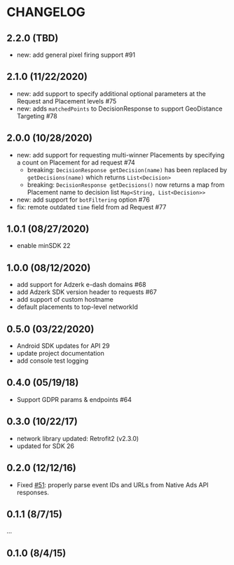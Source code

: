 # CHANGELOG

## 2.2.0 (TBD)
- new: add general pixel firing support #91

## 2.1.0 (11/22/2020)
- new: add support to specify additional optional parameters at the Request and Placement levels #75
- new: adds `matchedPoints` to DecisionResponse to support GeoDistance Targeting  #78

## 2.0.0 (10/28/2020)
- new: add support for requesting multi-winner Placements by specifying a count on Placement for ad request #74 
   - breaking: `DecisionResponse getDecision(name)` has been replaced by `getDecisions(name)` which returns `List<Decision>` 
   - breaking: `DecisionResponse getDecisions()` now returns a map from Placement name to decision list `Map<String, List<Decision>>`
- new: add support for `botFiltering` option #76
- fix: remote outdated `time` field from ad Request #77

## 1.0.1 (08/27/2020)
- enable minSDK 22

## 1.0.0 (08/12/2020)

* add support for Adzerk e-dash domains #68
* add Adzerk SDK version header to requests #67
* add support of custom hostname
* default placements to top-level networkId

## 0.5.0 (03/22/2020)

* Android SDK updates for API 29
* update project documentation
* add console test logging

## 0.4.0 (05/19/18)

* Support GDPR params & endpoints #64

## 0.3.0 (10/22/17)

* network library updated: Retrofit2 (v2.3.0)
* updated for SDK 26

## 0.2.0 (12/12/16)

* Fixed [#51](https://github.com/adzerk/adzerk-android-sdk/issues/51): properly parse event IDs and URLs from Native Ads API responses.

## 0.1.1 (8/7/15)

...

## 0.1.0 (8/4/15)
